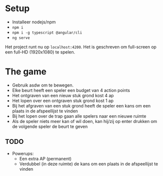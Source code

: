 # Setup

  - Installeer nodejs/npm
  - `npm i`
  - `npm i -g typescript @angular/cli`
  - `ng serve`
  
Het project runt nu op `localhost:4200`. Het is geschreven om full-screen op een full-HD (1920x1080) te spelen. 

# The game

  - Gebruik asdw om te bewegen. 
  - Elke beurt heeft een speler een budget van 4 action points
  - Het ontgraven van een nieuw stuk grond kost 4 ap
  - Het lopen over een ontgraven stuk grond kost 1 ap
  - Bij het afgraven van een stuk grond heeft de speler een kans om een plaats in de afspeellijst te vinden
  - Bij het lopen over de trap gaan alle spelers naar een nieuwe ruimte
  - Als de speler niets meer kan of wil doen, kan hij/zij op enter drukken om de volgende speler de beurt te geven
  
## TODO

  - Powerups:
    - Een extra AP (permanent)
    - Verdubbel (in deze ruimte) de kans om een plaats in de afspeellijst te vinden
